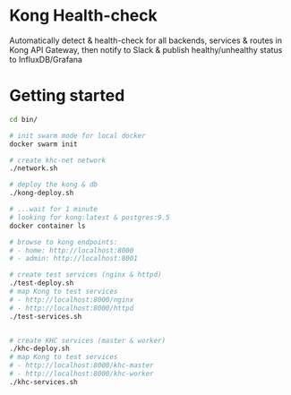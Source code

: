 # Kong Health-check
Automatically detect &amp; health-check for all backends, services &amp; routes in Kong API Gateway, then notify to Slack &amp; publish healthy/unhealthy status to InfluxDB/Grafana

# Getting started
```bash
cd bin/

# init swarm mode for local docker
docker swarm init

# create khc-net network
./network.sh

# deploy the kong & db
./kong-deploy.sh

# ...wait for 1 minute
# looking for kong:latest & postgres:9.5
docker container ls

# browse to kong endpoints:
# - home: http://localhost:8000
# - admin: http://localhost:8001

# create test services (nginx & httpd)
./test-deploy.sh
# map Kong to test services
# - http://localhost:8000/nginx
# - http://localhost:8000/httpd
./test-services.sh


# create KHC services (master & worker)
./khc-deploy.sh
# map Kong to test services
# - http://localhost:8000/khc-master
# - http://localhost:8000/khc-worker
./khc-services.sh

```